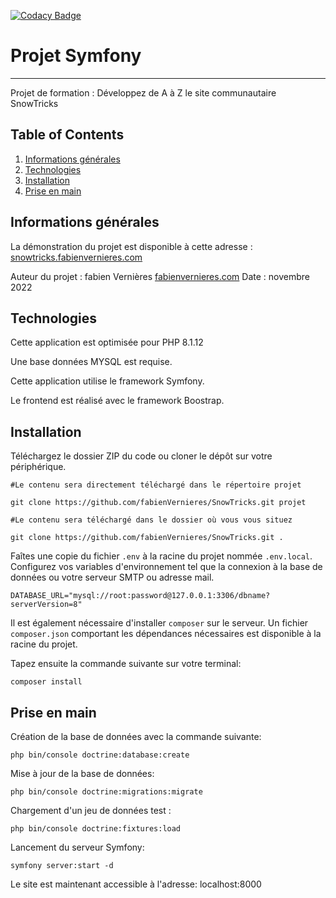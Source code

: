[![Codacy Badge](https://app.codacy.com/project/badge/Grade/bdf55bf93b1342f69e8adfaafb83eb29)](https://www.codacy.com/gh/fabienVernieres/SnowTricks/dashboard?utm_source=github.com&utm_medium=referral&utm_content=fabienVernieres/SnowTricks&utm_campaign=Badge_Grade)

# Projet Symfony

---

Projet de formation : Développez de A à Z le site communautaire SnowTricks

## Table of Contents

1. [Informations générales](#informations-generales)
2. [Technologies](#technologies)
3. [Installation](#installation)
4. [Prise en main](#prise-en-main)

## Informations générales

La démonstration du projet est disponible à cette adresse :
[snowtricks.fabienvernieres.com](https://snowtricks.fabienvernieres.com)

Auteur du projet : fabien Vernières
[fabienvernieres.com](https://fabienvernieres.com)
Date : novembre 2022

## Technologies

Cette application est optimisée pour PHP 8.1.12

Une base données MYSQL est requise.

Cette application utilise le framework Symfony.

Le frontend est réalisé avec le framework Boostrap.

## Installation

Téléchargez le dossier ZIP du code ou cloner le dépôt sur votre périphérique.

```text
#Le contenu sera directement téléchargé dans le répertoire projet

git clone https://github.com/fabienVernieres/SnowTricks.git projet

#Le contenu sera téléchargé dans le dossier où vous vous situez

git clone https://github.com/fabienVernieres/SnowTricks.git .
```

Faîtes une copie du fichier `.env` à la racine du projet nommée `.env.local`. Configurez vos variables d'environnement tel que la connexion à la base de données ou votre serveur SMTP ou adresse mail.

```text
DATABASE_URL="mysql://root:password@127.0.0.1:3306/dbname?serverVersion=8"
```

Il est également nécessaire d'installer `composer` sur le serveur. Un fichier `composer.json` comportant les dépendances nécessaires est disponible à la racine du projet.

Tapez ensuite la commande suivante sur votre terminal:

```text
composer install
```

## Prise en main

Création de la base de données avec la commande suivante:

```text
php bin/console doctrine:database:create
```

Mise à jour de la base de données:

```text
php bin/console doctrine:migrations:migrate
```

Chargement d'un jeu de données test :

```text
php bin/console doctrine:fixtures:load
```

Lancement du serveur Symfony:

```text
symfony server:start -d
```

Le site est maintenant accessible à l'adresse: localhost:8000

